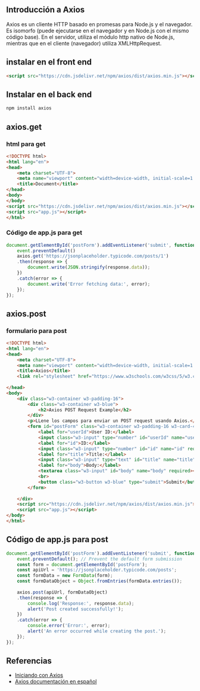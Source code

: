
## Introducción a Axios

Axios es un cliente HTTP basado en promesas para Node.js y el navegador. Es isomorfo (puede ejecutarse en el navegador y en Node.js con el mismo código base). En el servidor, utiliza el módulo http nativo de Node.js, mientras que en el cliente (navegador) utiliza XMLHttpRequest.

## instalar en el front end

```html
<script src="https://cdn.jsdelivr.net/npm/axios/dist/axios.min.js"></script>

```

## Instalar en el back end

```js
npm install axios
```
## axios.get

### html para get
```html
<!DOCTYPE html>
<html lang="en">
<head>
    <meta charset="UTF-8">
    <meta name="viewport" content="width=device-width, initial-scale=1.0">
    <title>Document</title>
</head>
<body>
</body>
<script src="https://cdn.jsdelivr.net/npm/axios/dist/axios.min.js"></script>
<script src="app.js"></script>
</html>
```

### Código de app.js para get

```js
document.getElementById('postForm').addEventListener('submit', function(event) {
	event.preventDefault()
    axios.get('https://jsonplaceholder.typicode.com/posts/1')
    .then(response => {
        document.write(JSON.stringify(response.data));
    })
    .catch(error => {
        document.write('Error fetching data:', error);
    });
});
```
## axios.post

### formulario para post
```html
<!DOCTYPE html>
<html lang="en">
<head>
    <meta charset="UTF-8">
    <meta name="viewport" content="width=device-width, initial-scale=1.0">
    <title>Axios</title>
    <link rel="stylesheet" href="https://www.w3schools.com/w3css/5/w3.css">
  
</head>
<body>
    <div class="w3-container w3-padding-16">
        <div class="w3-container w3-blue">
            <h2>Axios POST Request Example</h2>
        </div>
        <p>LLene los campos para enviar un POST request usando Axios.</p>
        <form id="postForm" class="w3-container w3-padding-16 w3-card-4 w3-light-grey">
            <label for="userId">User ID:</label>
            <input class="w3-input" type="number" id="userId" name="userId" required>
            <label for="id">ID:</label>
            <input class="w3-input" type="number" id="id" name="id" required>
            <label for="title">Title:</label>
            <input class="w3-input" type="text" id="title" name="title" required>
            <label for="body">Body:</label>
            <textarea class="w3-input" id="body" name="body" required></textarea>
            <br>
            <button class="w3-button w3-blue" type="submit">Submit</button>  
        </form>
  
    </div>
    <script src="https://cdn.jsdelivr.net/npm/axios/dist/axios.min.js"></script>
    <script src="app.js"></script>
</body>
</html>
```

## Código de app.js para post

```js
document.getElementById('postForm').addEventListener('submit', function(event) {
    event.preventDefault(); // Prevent the default form submission
    const form = document.getElementById('postForm');  
    const apiUrl = 'https://jsonplaceholder.typicode.com/posts';
    const formData = new FormData(form);
    const formDataObject = Object.fromEntries(formData.entries());
  
    axios.post(apiUrl, formDataObject)
    .then(response => {
        console.log('Response:', response.data);
        alert('Post created successfully!');
    })
    .catch(error => {
        console.error('Error:', error);
        alert('An error occurred while creating the post.');
    });
});
```
## Referencias

* [Iniciando con Axios](https://axios-http.com/docs/intro)
* [Axios documentación en español](https://axios-http.com/es/docs/req_config)

